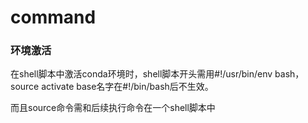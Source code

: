 # command

### 环境激活

在shell脚本中激活conda环境时，shell脚本开头需用#!/usr/bin/env bash，source activate base名字在#!/bin/bash后不生效。

而且source命令需和后续执行命令在一个shell脚本中

